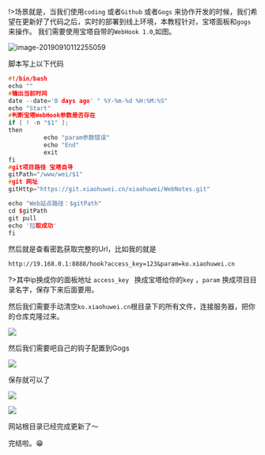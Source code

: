 !>场景就是，当我们使用`coding` 或者`Github`  或者`Gogs` 来协作开发的时候，我们希望在更新好了代码之后，实时的部署到线上环境，本教程针对，宝塔面板和`gogs` 来操作。 我们需要使用宝塔自带的`WebHook 1.0`,如图。

![image-20190910112255059](https://cdn.xiaohuwei.cn/2019/09/888390769.png)

脚本写上以下代码

```c++
#!/bin/bash
echo ""
#输出当前时间
date --date='0 days ago' " %Y-%m-%d %H:%M:%S"
echo "Start"
#判断宝塔WebHook参数是否存在
if [ ! -n "$1" ];
then 
          echo "param参数错误"
          echo "End"
          exit
fi
#git项目路径 宝塔自寻
gitPath="/www/wei/$1"
#git 网址
gitHttp="https://git.xiaohuwei.cn/xiaohuwei/WebNotes.git"

echo "Web站点路径：$gitPath"
cd $gitPath
git pull
echo '拉取成功'
fi
```

然后就是查看密匙获取完整的Url，比如我的就是

~~~
http://19.168.0.1:8888/hook?access_key=123&param=ko.xiaohuwei.cn
~~~

?>其中ip换成你的面板地址 `access_key ` 换成宝塔给你的`key` ，`param`  换成项目目录名字，保存下来后面要用。

然后我们需要手动清空`ko.xiaohuwei.cn`根目录下的所有文件，连接服务器，把你的仓库克隆过来。

![](https://cdn.xiaohuwei.cn/2019/09/2791171260.png)

然后我们需要吧自己的钩子配置到Gogs 

![](https://cdn.xiaohuwei.cn/2019/09/3627884341.png)

保存就可以了

![](https://cdn.xiaohuwei.cn/2019/09/92304701.png)

![](https://cdn.xiaohuwei.cn/2019/09/2100959003.png)

网站根目录已经完成更新了～

完结啦。😁

